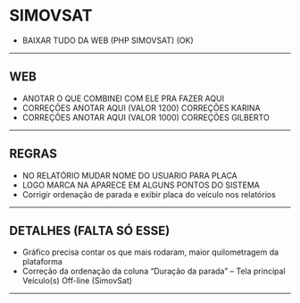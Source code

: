 # SIMOVSAT
- BAIXAR TUDO DA WEB (PHP SIMOVSAT) (OK)
---

## WEB
- ANOTAR O QUE COMBINEI COM ELE PRA FAZER AQUI
- CORREÇÕES ANOTAR AQUI (VALOR 1200) CORREÇÕES KARINA
- CORREÇÕES ANOTAR AQUI (VALOR 1000) CORREÇÕES GILBERTO
---

## REGRAS 
- NO RELATÓRIO MUDAR NOME DO USUARIO PARA PLACA
- LOGO MARCA NA APARECE EM ALGUNS PONTOS DO SISTEMA
- Corrigir ordenação de parada e exibir placa do veículo nos relatórios
---

## DETALHES (FALTA SÓ ESSE)
- Gráfico precisa contar os que mais rodaram, maior quilometragem da plataforma
- Correção da ordenação da coluna “Duração da parada” – Tela principal Veículo(s) Off-line (SimovSat)

<!-- 
Problema:
A coluna “Duração da parada” está sendo ordenada de forma incorreta porque está tratada como string (texto). Assim, valores como "126h 46min" ficam abaixo de "9h 3min", pois a ordenação compara os primeiros caracteres e não o tempo real em segundos.

⸻

✅ Regra para correção da ordenação
	1.	Converter os tempos exibidos na coluna “Duração da parada” para segundos totais, de forma invisível ao usuário, para que a ordenação seja feita corretamente.
	2.	Função JavaScript sugerida para conversão:
function parseTimeToSeconds(str) {
  const regex = /(?:(\d+)h)?\s*(?:(\d+)min)?\s*(?:(\d+)s)?/;
  const [, h = 0, m = 0, s = 0] = str.match(regex).map(Number);
  return (h * 3600) + (m * 60) + s;
}
3.	Aplicar essa função no sorting da tabela, seja por:
	•	DataTables.js com data-order oculto;
	•	Vue.js com computed ou sortMethod;
	•	Ou no backend, retornando já o tempo total em segundos no JSON da API como parada_em_segundos.

⸻

🧭 Exemplo de implementação simples no frontend:

Se estiver usando uma lib de tabela como Vue Table, AG Grid ou similar:
rows.sort((a, b) => parseTimeToSeconds(b.duracaoParada) - parseTimeToSeconds(a.duracaoParada));
🎯 Resultado esperado:
Ao aplicar essa regra, a coluna “Duração da parada” será corretamente ordenada do maior tempo para o menor, mesmo que visualmente continue aparecendo no formato "XXh YYmin ZZs". -->
---
